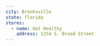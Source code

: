```yaml
---
city: Brooksville
state: florida
stores:
  - name: Get Healthy
    address: 1254 S. Broad Street
---
```

